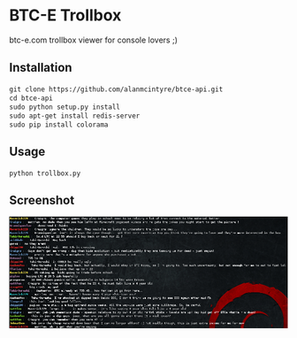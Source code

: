 BTC-E Trollbox
==============
btc-e.com trollbox viewer for console lovers ;)


Installation
------------
	git clone https://github.com/alanmcintyre/btce-api.git
	cd btce-api 
	sudo python setup.py install
	sudo apt-get install redis-server
	sudo pip install colorama


Usage
-----
	python trollbox.py


Screenshot
----------

![Trollbox](https://raw.githubusercontent.com/jahil/btce-trollbox/master/trollbox.png)
